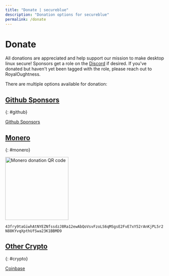 ```yaml
---
title: "Donate | secureblue"
description: "Donation options for secureblue"
permalink: /donate
---
```


# Donate

All donations are appreciated and help support our mission to make desktop linux secure! Sponsors get a role on the [Discord](https://discord.gg/qMTv5cKfbF) if desired. If you've donated but haven't yet been tagged with the role, please reach out to RoyalOughtness.

There are multiple options available for donation:

## [Github Sponsors](#github)
{: #github}

[Github Sponsors](https://github.com/sponsors/RoyalOughtness)

## [Monero](#monero)
{: #monero}

<img alt="Monero donation QR code" src="/assets/monero.png" width=200 />

`43fry9taGiwhAtNYEZNfssdzJ8Ra12ewAbQoVsvFzoLS6qMSgsE2FvE7xY52rAnKjPL5r2N88KYvqXpthUfSwa23K1BBMD9`

## [Other Crypto](#crypto)
{: #crypto}

[Coinbase](https://commerce.coinbase.com/checkout/ed12a6f0-6f14-458e-88a7-854f91e42b19)